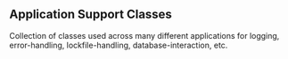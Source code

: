 Application Support Classes
----------------------------

Collection of classes used across many different applications for logging, error-handling, lockfile-handling, database-interaction, etc.

